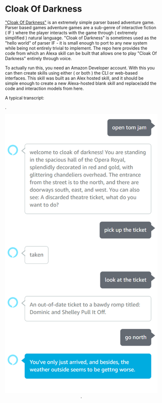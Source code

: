 # Cloak Of Darkness

["Cloak Of Darkness"](https://docs.textadventures.co.uk/quest/cloak_of_darkness.html) is an extremely simple parser based adventure game. Parser based games adventure games are a sub-genre of interactive fiction ( IF ) where the player interacts with the game through ( extremely simplified ) natural language. "Cloak of Darkness" is sometimes used as the "hello world" of parser IF - it is small enough to port to any new system while being not entirely trivial to implement. The repo here provides the code from which an Alexa skill can be built that allows one to play "Cloak Of Darkness" entirely through voice. 

To actually run this, you need an Amazon Developer account. With this you can then create skills using either ( or both ) the CLI or web-based interfaces. This skill was built as an Alex hosted skill, and it should be simple enough to create a new Alexa-hosted blank skill and replace/add the code and interaction models from here.

A typical transcript:

.<p align="center">
![Image]( https://github.com/tomgrove/CloakOfDarkness/blob/main/alexa-transcript.png)
.</p>

